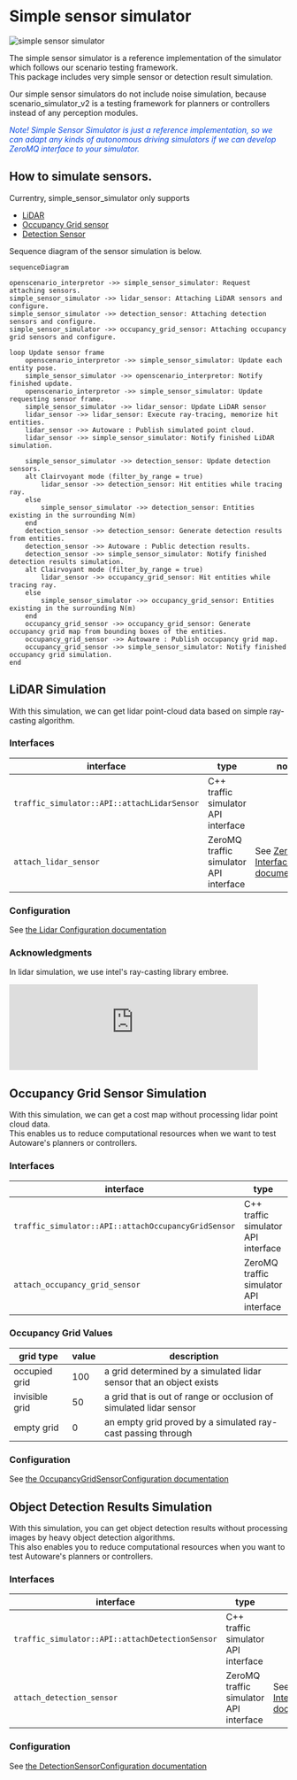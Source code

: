 # Simple sensor simulator

![simple sensor simulator](../image/simple_sensor_simulator.png "simple sensor simulator")

The simple sensor simulator is a reference implementation of the simulator which follows our scenario testing framework.  
This package includes very simple sensor or detection result simulation.

Our simple sensor simulators do not include noise simulation, because scenario_simulator_v2 is a testing framework for planners or controllers instead of any perception modules. 


[//]: # (This package includes very, very simple lidar simulation and send simulated detection result to the Autoware.)

<font color="#065479E">_Note! Simple Sensor Simulator is just a reference implementation, so we can adapt any kinds of autonomous driving simulators if we can develop ZeroMQ interface to your simulator._</font>

## How to simulate sensors.

Currentry, simple_sensor_simulator only supports

* [LiDAR](#lidar-simulation)
* [Occupancy Grid sensor](#occupancy-grid-sensor-simulation)
* [Detection Sensor](#object-detection-results-simulation)

Sequence diagram of the sensor simulation is below.

```mermaid
sequenceDiagram

openscenario_interpretor ->> simple_sensor_simulator: Request attaching sensors.
simple_sensor_simulator ->> lidar_sensor: Attaching LiDAR sensors and configure.
simple_sensor_simulator ->> detection_sensor: Attaching detection sensors and configure.
simple_sensor_simulator ->> occupancy_grid_sensor: Attaching occupancy grid sensors and configure.

loop Update sensor frame
    openscenario_interpretor ->> simple_sensor_simulator: Update each entity pose.
    simple_sensor_simulator ->> openscenario_interpretor: Notify finished update.
    openscenario_interpretor ->> simple_sensor_simulator: Update requesting sensor frame.
    simple_sensor_simulator ->> lidar_sensor: Update LiDAR sensor
    lidar_sensor ->> lidar_sensor: Execute ray-tracing, memorize hit entities.
    lidar_sensor ->> Autoware : Publish simulated point cloud.
    lidar_sensor ->> simple_sensor_simulator: Notify finished LiDAR simulation.

    simple_sensor_simulator ->> detection_sensor: Update detection sensors.
    alt Clairvoyant mode (filter_by_range = true)
        lidar_sensor ->> detection_sensor: Hit entities while tracing ray.
    else
        simple_sensor_simulator ->> detection_sensor: Entities existing in the surrounding N(m)
    end
    detection_sensor ->> detection_sensor: Generate detection results from entities.
    detection_sensor ->> Autoware : Public detection results.
    detection_sensor ->> simple_sensor_simulator: Notify finished detection results simulation.
    alt Clairvoyant mode (filter_by_range = true)
        lidar_sensor ->> occupancy_grid_sensor: Hit entities while tracing ray.
    else
        simple_sensor_simulator ->> occupancy_grid_sensor: Entities existing in the surrounding N(m)
    end
    occupancy_grid_sensor ->> occupancy_grid_sensor: Generate occupancy grid map from bounding boxes of the entities.
    occupancy_grid_sensor ->> Autoware : Publish occupancy grid map.
    occupancy_grid_sensor ->> simple_sensor_simulator: Notify finished occupancy grid simulation.
end
```

## LiDAR Simulation
With this simulation, we can get lidar point-cloud data based on simple ray-casting algorithm.

### Interfaces

| interface                                   | type                                   | note                                                  |
|---------------------------------------------|----------------------------------------|-------------------------------------------------------|
| `traffic_simulator::API::attachLidarSensor` | C++ traffic simulator API interface    |                                                       |
| `attach_lidar_sensor`                       | ZeroMQ traffic simulator API interface | See [ZeroMQ Interfaces documentation](ZeroMQ.md)<br/> |

### Configuration

See [the Lidar Configuration documentation](https://tier4.github.io/scenario_simulator_v2-docs/proto_doc/protobuf/#lidarconfiguration)

### Acknowledgments
In lidar simulation, we use intel's ray-casting library embree.

<iframe
class="hatenablogcard"
style="width:100%;height:155px;max-width:450px;"
title="embree"
src="https://hatenablog-parts.com/embed?url=https://github.com/embree/embree"
width="300" height="150" frameborder="0" scrolling="no">
</iframe>

## Occupancy Grid Sensor Simulation
With this simulation, we can get a cost map without processing lidar point cloud data.  
This enables us to reduce computational resources when we want to test Autoware's planners or controllers.  

### Interfaces

| interface                                           | type                                   | note                                                  |
|-----------------------------------------------------|----------------------------------------|-------------------------------------------------------|
| `traffic_simulator::API::attachOccupancyGridSensor` | C++ traffic simulator API interface    |                                                       |
| `attach_occupancy_grid_sensor`                      | ZeroMQ traffic simulator API interface | See [ZeroMQ Interfaces documentation](ZeroMQ.md)<br/> |

### Occupancy Grid Values

| grid type      | value | description                                                         |
|----------------|-------|---------------------------------------------------------------------|
| occupied grid  | 100   | a grid determined by a simulated lidar sensor that an object exists |
| invisible grid | 50    | a grid that is out of range or occlusion of simulated lidar sensor  |
| empty grid     | 0     | an empty grid proved by a simulated ray-cast passing through        |



### Configuration

See [the OccupancyGridSensorConfiguration documentation](https://tier4.github.io/scenario_simulator_v2-docs/proto_doc/protobuf/#occupancygridsensorconfiguration)

## Object Detection Results Simulation
With this simulation, you can get object detection results without processing images by heavy object detection algorithms.  
This also enables you to reduce computational resources when you want to test Autoware's planners or controllers.

### Interfaces

| interface                                       | type                                   | note                                                  |
|-------------------------------------------------|----------------------------------------|-------------------------------------------------------|
| `traffic_simulator::API::attachDetectionSensor` | C++ traffic simulator API interface    |                                                       |
| `attach_detection_sensor`                       | ZeroMQ traffic simulator API interface | See [ZeroMQ Interfaces documentation](ZeroMQ.md)<br/> |


### Configuration

See [the DetectionSensorConfiguration documentation](https://tier4.github.io/scenario_simulator_v2-docs/proto_doc/protobuf/#detectionsensorconfiguration)
